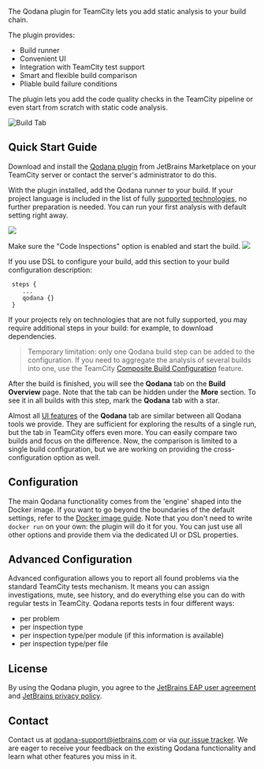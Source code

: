 [//]: # (title: TeamCity Plugin)

The Qodana plugin for TeamCity lets you add static analysis to your build chain.

The plugin provides:
* Build runner
* Convenient UI
* Integration with TeamCity test support
* Smart and flexible build comparison
* Pliable build failure conditions

The plugin lets you add the code quality checks in the TeamCity pipeline or even start from scratch with static code analysis.

![Build Tab](tab.png)

## Quick Start Guide

Download and install the [Qodana plugin](https://plugins.jetbrains.com/plugin/15498-qodana) from JetBrains Marketplace on your TeamCity server or contact the server's administrator to do this.

With the plugin installed, add the Qodana runner to your build. If your project language is included in the list of 
fully [supported technologies](supported-technologies.md), no further preparation is needed. You can 
run your first analysis with default setting right away.   

![](qodana-build-runner.png)

Make sure the "Code Inspections" option is enabled and start the build.
![](qodana-build-runner-settings.png)

If you use DSL to configure your build, add this section to your build configuration description:
```
 steps {
    ...
    qodana {}
 }    
```

If your projects rely on technologies that are not fully supported, you may require additional steps in your build: for example, to download dependencies.

>Temporary limitation: only one Qodana build step can be added to the configuration. If you 
need to aggregate the analysis of several builds into one, use the TeamCity [Composite Build Configuration](https://www.jetbrains.com/help/teamcity/composite-build-configuration.html) feature.

After the build is finished, you will see the **Qodana** tab on the **Build Overview** page. Note that the tab 
can be hidden under the **More** section. To see it in all builds with this step, mark the **Qodana** tab with a star.

Almost all [UI features](ui-overview.md) of the **Qodana** tab are similar between all Qodana tools we provide. They are 
sufficient for exploring the results of a single run, but the tab in TeamCity offers even more. You can easily compare two 
builds and focus on the difference. Now, the comparison is limited to a single build configuration, but 
we are working on providing the cross-configuration option as well.

## Configuration

The main Qodana functionality comes from the 'engine' shaped into the Docker image. If you want to go beyond the 
boundaries of the default settings, refer to the [Docker image guide](docker-readme.md). Note that you don't need to write `docker run` on your own: the plugin will do it for you. You can just use all other options and provide them via the dedicated UI or DSL properties. 

## Advanced Configuration 

Advanced configuration allows you to report all found problems via the standard TeamCity tests mechanism. It means 
you can assign investigations, mute, see history, and do everything else you can do with regular tests in TeamCity. Qodana 
reports tests in four different ways:

- per problem
- per inspection type
- per inspection type/per module (if this information is available)
- per inspection type/per file

## License

By using the Qodana plugin, you agree to the [JetBrains EAP user agreement](https://www.jetbrains.com/legal/agreements/user_eap.html) and [JetBrains privacy policy](https://www.jetbrains.com/company/privacy.html).

## Contact

Contact us at [qodana-support@jetbrains.com](mailto:qodana-support@jetbrains.com) or via [our issue tracker](https://youtrack.jetbrains.com/newIssue?project=QD). We are eager to receive your feedback on the existing Qodana functionality and learn what other features you miss in it.